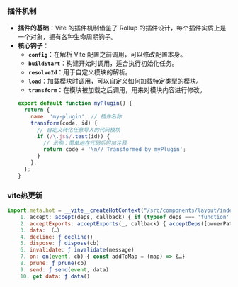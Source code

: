 ### 插件机制
- **插件的基础**：Vite 的插件机制借鉴了 Rollup 的插件设计，每个插件实质上是一个对象，拥有各种生命周期钩子。
- **核心钩子**：
  - **`config`**：在解析 Vite 配置之前调用，可以修改配置本身。
  - **`buildStart`**：构建开始时调用，适合执行初始化任务。
  - **`resolveId`**：用于自定义模块的解析。
  - **`load`**：加载模块时调用，可以自定义如何加载特定类型的模块。
  - **`transform`**：在模块被加载之后调用，用来对模块内容进行修改。
  ```javascript
  export default function myPlugin() {
    return {
      name: 'my-plugin', // 插件名称
      transform(code, id) {
        // 自定义转化任意导入的代码模块
        if (/\.js$/.test(id)) {
          // 示例：简单地在代码后附加注释
          return code + '\n// Transformed by myPlugin';
        }
      },
    };
  }
  ```

### vite热更新
```js
import.meta.hot = __vite__createHotContext("/src/components/layout/index.vue");
	1. accept: accept(deps, callback) { if (typeof deps === 'function' || !deps) { // self-accept: hot.accept(() => {…}
	2. acceptExports: acceptExports(_, callback) { acceptDeps([ownerPath], ([mod]) => {…}
	3. data: （…）
	4. decline: ƒ decline()
	5. dispose: ƒ dispose(cb)
	6. invalidate: ƒ invalidate(message)
	7. on: on(event, cb) { const addToMap = (map) => {…}
	8. prune: ƒ prune(cb)
	9. send: ƒ send(event, data)
	10. get data: ƒ data()
```